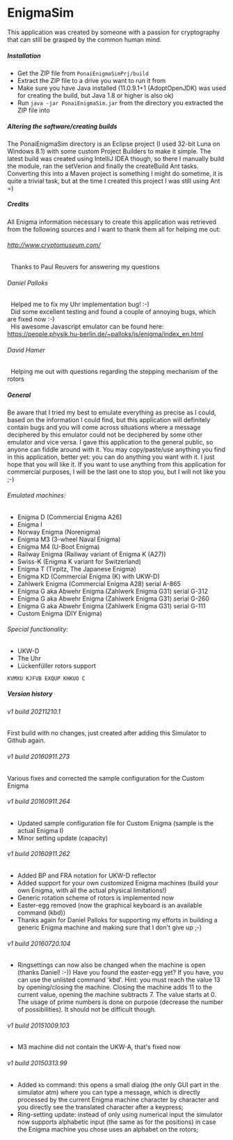 # EnigmaSim

This application was created by someone with a passion for cryptography that can still be grasped by the common
human mind.
  
##### Installation
* Get the ZIP file from `PonaiEnigmaSimPrj/build`
* Extract the ZIP file to a drive you want to run it from
* Make sure you have Java installed (11.0.9.1+1 (AdoptOpenJDK) was used for creating the build, but Java 1.8 or higher is also ok)
* Run `java -jar PonaiEnigmaSim.jar` from the directory you extracted the ZIP file into

##### Altering the software/creating builds
The PonaiEnigmaSim directory is an Eclipse project (I used 32-bit Luna on Windows 8.1) with some custom Project Builders to make it simple.
The latest build was created using IntelliJ IDEA though, so there I manually build the module, ran the setVerion and finally the createBuild
Ant tasks.
Converting this into a Maven project is something I might do sometime, it is quite a trivial task, but at the time I created this project I
was still using Ant =)

##### Credits
All Enigma information necessary to create this application was retrieved from the following sources and I want to
thank them all for helping me out:
  
###### http://www.cryptomuseum.com/
&nbsp;&nbsp;Thanks to Paul Reuvers for answering my questions
###### Daniel Palloks
&nbsp;&nbsp;Helped me to fix my Uhr implementation bug! :-)<BR>
&nbsp;&nbsp;Did some excellent testing and found a couple of annoying bugs, which are fixed now :-)<BR>
&nbsp;&nbsp;His awesome Javascript emulator can be found here: https://people.physik.hu-berlin.de/~palloks/js/enigma/index_en.html
###### David Hamer
&nbsp;&nbsp;Helping me out with questions regarding the stepping mechanism of the rotors

  

##### General  
Be aware that I tried my best to emulate everything as precise as I could, based on the information I could find,
but this application will definitely contain bugs and you will come across situations where a message deciphered by this
emulator could not be deciphered by some other emulator and vice versa.
I gave this application to the general public, so anyone can fiddle around with it. You may copy/paste/use anything you
find in this application, better yet: you can do anything you want with it.
I just hope that you will like it.
If you want to use anything from this application for commercial purposes, I will be the last one to stop you, but I will not like you ;-)

###### Emulated machines:

* Enigma D (Commercial Enigma A26)
* Enigma I
* Norway Enigma (Norenigma)
* Enigma M3 (3-wheel Naval Enigma)
* Enigma M4 (U-Boot Enigma)
* Railway Enigma (Railway variant of Enigma K (A27))
* Swiss-K (Enigma K variant for Switzerland)
* Enigma T (Tirpitz, The Japanese Enigma)
* Enigma KD (Commercial Enigma (K) with UKW-D)
* Zahlwerk Enigma (Commercial Enigma A28) serial A-865
* Enigma G aka Abwehr Enigma (Zahlwerk Enigma G31) serial G-312
* Enigma G aka Abwehr Enigma (Zahlwerk Enigma G31) serial G-260
* Enigma G aka Abwehr Enigma (Zahlwerk Enigma G31) serial G-111
* Custom Enigma (DIY Enigma)

###### Special functionality:
* UKW-D
* The Uhr
* Lückenfüller rotors support

`KVMXU KJFVB EXQUP KHKUO C`

##### Version history

###### v1 build 20211210.1
First build with no changes, just created after adding this Simulator to Github again.

###### v1 build 20160911.273
Various fixes and corrected the sample configuration for the Custom Enigma

###### v1 build 20160911.264
- Updated sample configuration file for Custom Enigma (sample is the actual Enigma I)
- Minor setting update (capacity)

###### v1 build 20160911.262
- Added BP and FRA notation for UKW-D reflector
- Added support for your own customized Enigma machines (build your own Enigma, with all the actual physical limitations!)
- Generic rotation scheme of rotors is implemented now
- Easter-egg removed (now the graphical keyboard is an available command (kbd))
- Thanks again for Daniel Palloks for supporting my efforts in building a generic Enigma machine and making sure that
  I don't give up ;-)
  
###### v1 build 20160720.104
- Ringsettings can now also be changed when the machine is open (thanks Daniel! :-))
Have you found the easter-egg yet? If you have, you can use the unlisted command 'kbd'.
Hint: you must reach the value 13 by opening/closing the machine. Closing the machine adds 11 to
the current value, opening the machine subtracts 7. The value starts at 0.
The usage of prime numbers is done on purpose (decrease the number of possibilities).
It should not be difficult though.

###### v1 build 20151009.103
- M3 machine did not contain the UKW-A, that's fixed now

###### v1 build 20150313.99
- Added `kb` command: this opens a small dialog (the only GUI part in the simulator atm) where you can type a message, which is directly processed by the current Enigma machine character by character and you directly see the translated character after a keypress;
- Ring-setting update: instead of only using numerical input the simulator now supports alphabetic input (the same as for the positions) in case the Enigma machine you chose uses an alphabet on the rotors;
